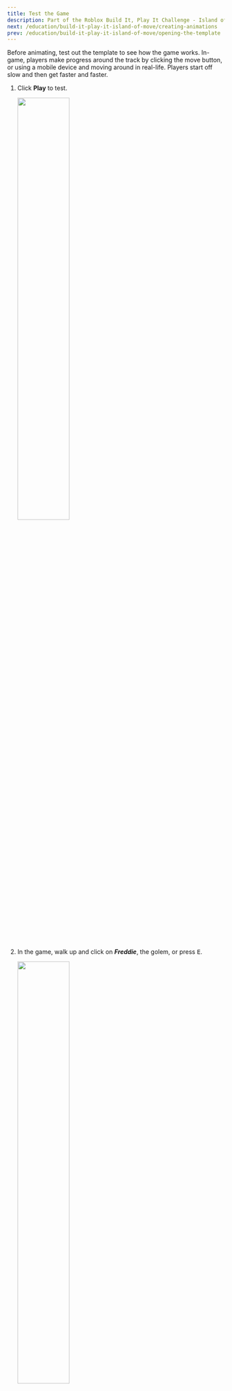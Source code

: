 ```yaml
---
title: Test the Game
description: Part of the Roblox Build It, Play It Challenge - Island of Move. Test the game experience you'll create.
next: /education/build-it-play-it-island-of-move/creating-animations
prev: /education/build-it-play-it-island-of-move/opening-the-template
---
```


Before animating, test out the template to see how the game works. In-game, players make progress around the track by clicking the move button, or using a mobile device and moving around in real-life. Players start off slow and then get faster and faster.

1. Click **Play** to test.

   <img src="../../assets/education/build-it-play-it-island-of-move/test-the-game/play-button.png" width="50%" />

2. In the game, walk up and click on **_Freddie_**, the golem, or press <kbd>E</kbd>.

   <img src="../../assets/education/build-it-play-it-island-of-move/test-the-game/click-npc.jpeg" width="50%" />

3. To enter the game, click **Play Game**.

   <img src="../../assets/education/build-it-play-it-island-of-move/test-the-game/click-play-game.jpeg" width="50%" />

4. Once in-game, go forward by repeatedly clicking the **Move** button. Your character will automatically follow the track as you click.

   <video controls src="../../assets/education/build-it-play-it-island-of-move/test-the-game/click-game-button.mp4" width="100%"></video>

5. **Stop** playing by clicking the red square.

   <img src="../../assets/education/build-it-play-it-island-of-move/test-the-game/stop-button.png" width="50%" />
